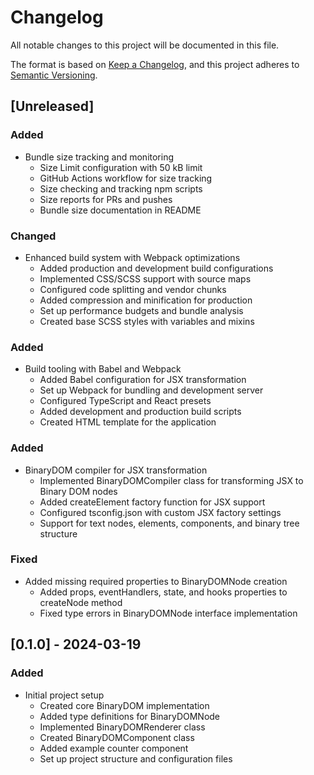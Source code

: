 # Changelog

All notable changes to this project will be documented in this file.

The format is based on [Keep a Changelog](https://keepachangelog.com/en/1.0.0/),
and this project adheres to [Semantic Versioning](https://semver.org/spec/v2.0.0.html).

## [Unreleased]

### Added

- Bundle size tracking and monitoring
  - Size Limit configuration with 50 kB limit
  - GitHub Actions workflow for size tracking
  - Size checking and tracking npm scripts
  - Size reports for PRs and pushes
  - Bundle size documentation in README

### Changed

- Enhanced build system with Webpack optimizations
  - Added production and development build configurations
  - Implemented CSS/SCSS support with source maps
  - Configured code splitting and vendor chunks
  - Added compression and minification for production
  - Set up performance budgets and bundle analysis
  - Created base SCSS styles with variables and mixins

### Added

- Build tooling with Babel and Webpack
  - Added Babel configuration for JSX transformation
  - Set up Webpack for bundling and development server
  - Configured TypeScript and React presets
  - Added development and production build scripts
  - Created HTML template for the application

### Added

- BinaryDOM compiler for JSX transformation
  - Implemented BinaryDOMCompiler class for transforming JSX to Binary DOM nodes
  - Added createElement factory function for JSX support
  - Configured tsconfig.json with custom JSX factory settings
  - Support for text nodes, elements, components, and binary tree structure

### Fixed

- Added missing required properties to BinaryDOMNode creation
  - Added props, eventHandlers, state, and hooks properties to createNode method
  - Fixed type errors in BinaryDOMNode interface implementation

## [0.1.0] - 2024-03-19

### Added

- Initial project setup
  - Created core BinaryDOM implementation
  - Added type definitions for BinaryDOMNode
  - Implemented BinaryDOMRenderer class
  - Created BinaryDOMComponent class
  - Added example counter component
  - Set up project structure and configuration files
